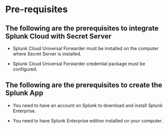 [title]: # (Requirements)
[tags]: # (introduction)
[priority]: # (1)
# Pre-requisites

## The following are the prerequisites to integrate Splunk Cloud with Secret Server

* Splunk Cloud Universal Forwarder must be installed on the computer where Secret Server is installed.

* Splunk Cloud Universal Forwarder credential package must be configured.

## The following are the prerequisites to create the Splunk App

* You need to have an account on Splunk to download and install Splunk Enterprise.

* You need to have Splunk Enterprise edition installed on your computer.
